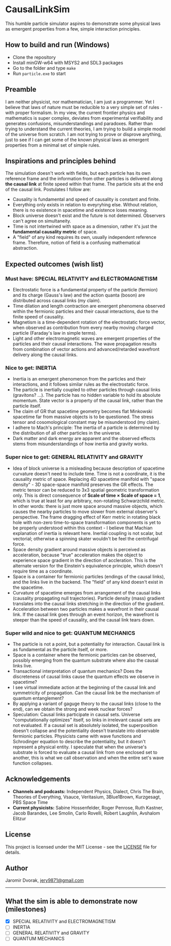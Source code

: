 # CausalLinkSim

This humble particle simulator aspires to demonstrate some physical laws as emergent properties from a few, simple interaction principles.

## How to build and run (Windows)

- Clone the repository
- Install minGW-w64 with MSYS2 and SDL3 packages
- Go to the folder and type `make`
- Run `particle.exe` to start

## Preamble

I am neither physicist, nor mathematician, I am just a programmer. Yet I believe that laws of nature must be reducible to a very simple set of rules - with proper formalism. In my view, the current frontier physics and mathematics is super complex, deviates from experimental verifiability and generates confusions, misunderstandings and paradoxes. Rather than trying to understand the current theories, I am trying to build a simple model of the universe from scratch. I am not trying to prove or disprove anything, just to see if I can get some of the known physical laws as emergent properties from a minimal set of simple rules.

## Inspirations and principles behind

The simulation doesn't work with fields, but each particle has its own reference frame and the information from other particles is delivered along **the causal link** at finite speed within that frame. The particle sits at the end of the causal link. Postulates I follow are:

- Causality is fundamental and speed of causality is constant and finite.
- Everything only exists in relation to eveyryhing else. Without relation, there is no existence in spacetime and existence loses meaning.
- Block universe doesn't exist and the future is not determined. Observers can't agree on simultaneity.
- Time is not intertwined with space as a dimension, rather it's just the **fundamental causality metric** of space.
- A "field" of any kind requires its own, usually independent reference frame. Therefore, notion of field is a confusing mathematical abstraction.

## Expected outcomes (wish list)

### Must have: SPECIAL RELATIVITY and ELECTROMAGNETISM

- Electrostatic force is a fundamental property of the particle (fermion) and its charge (Gauss's law) and the action quanta (boson) are distributed across causal links (my claim).
- Time dilation and length contraction are emergent phenomena observed within the fermionic particles and their causal interactions, due to the finite speed of causality.
- Magnetism is a time-dependent rotation of the electrostatic force vector, when observed as contribution from every nearby moving charged particle (Faraday's law in simple terms).
- Light and other electromagnetic waves are emergent properties of the particles and their causal interactions. The wave propagation results from combination of vector actions and advanced/retarded wavefront delivery along the causal links.

### Nice to get: INERTIA

- Inertia is an emergent phenomenon from the particles and their interactions, and it follows similar rules as the electrostatic force.
- The particle is inertially coupled to other particles through causal links (gravitons? ...). The particle has no hidden variable to hold its absolute momentum. State vector is a property of the causal link, rather than the particle itself.
- The claim of GR that spacetime geometry becomes flat Minkowski spacetime far from massive objects is to be questioned. The stress tensor and cosomological constant may be misunderstood (my claim).
- I adhere to Mach's principle: The inertia of a particle is determined by the distribution of all other particles in the universe.
- Dark matter and dark energy are apparent and the observed effects stems from misunderstandings of how inertia and gravity works.

### Super nice to get: GENERAL RELATIVITY and GRAVITY

- Idea of block universe is a misleading because description of spacetime curvature doesn't need to include time. Time is not a coordinate, it is the causality metric of space. Replacing 4D spacetime manifold with "space density" - 3D space-space manifold preserves the GR effects. The metric tensor can be reduced to 3x3 spatial geometric transformation only. This is direct consequence of **Scale of time × Scale of space = 1**, which is true at least for any arbitrary, non-rotating Schwarzchild metric. In other words: there is just more space around massive objects, which causes the nearby particles to move slower from external observer's perspective. The frame dragging effect of Kerr metric in rotating black hole with non-zero time-to-space transformation components is yet to be properly understood within this context - I believe that Machian explanation of inertia is relevant here. Inertial coupling is not scalar, but vectorial; otherwise a spinning skater wouldn't be feel the centrifugal force.
- Space density gradient around massive objects is perceived as acceleration, because "true" acceleration makes the object to experience space gradient in the direction of accleration. This is the alternate version for the Einstein's equivalence principle, which doesn't require time as a coordinate.
- Space is a container for fermionic particles (endings of the causal links), and the links live in the backend. The "field" of any kind doesn't exist in the spacetime.
- Curvature of spacetime emerges from arrangement of the causal links (causality propagating null trajectories). Particle density (mass) gradient translates into the causal links stretching in the direction of the gradient.
- Acceleration between two particles makes a wavefront in their causal link. If the causal link goes through an event horizon, the wavefront is steeper than the speed of causality, and the causal link tears down.

### Super wild and nice to get: QUANTUM MECHANICS

- The particle is not a point, but a potentiality for interaction. Causal link is as fundamental as the particle itself, or more.
- Space is a container where the fermionic particles can be observed, possibly emerging from the quantum substrate where also the causal links live.
- Transactional interpretation of quantum mechanics? Does the discreteness of causal links cause the quantum effects we observe in spacetime?
- I see virtual immediate action at the beginning of the causal link and symmetricity of propagation. Can the causal link be the mechanism of quantum entanglement?
- By applying a variant of gaguge theory to the causal links (close to the end), can we obtain the strong and week nuclear forces?
- Speculation: Causal links participate in causal sets. Universe "computationally optimizes" itself, so links in irrelevant causal sets are not evaluated. If a causal set is absolutely isolated, the superposition doesn't collapse and the potentiality doesn't translate into observable fermionic particles. Physicists came with wave functions and Schrodinger equation to describe the potentiality, but it doesn't represent a physical entity. I speculate that when the universe's substrate is forced to evaluate a causal link from one enclosed set to another, this is what we call observation and when the entire set's wave function collapses.

## Acknowledgements

- **Channels and podcasts:** Independent Physics, Dialect, Chris The Brain, Theories of Everything, Vsauce, Veritasium, 3Blue1Brown, Kurzgesagt, PBS Space Time
- **Current physicists:** Sabine Hossenfelder, Roger Penrose, Ruth Kastner, Jacob Barandes, Lee Smolin, Carlo Rovelli, Robert Laughlin, Avshalom Elitzur

## License

This project is licensed under the MIT License - see the [LICENSE](LICENSE) file for details.

## Author

Jaromir Dvorak, jery9871@gmail.com

---

## What the sim is able to demonstrate now (milestones)

- [x] SPECIAL RELATIVITY and ELECTROMAGNETISM
- [ ] INERTIA
- [ ] GENERAL RELATIVITY and GRAVITY
- [ ] QUANTUM MECHANICS
